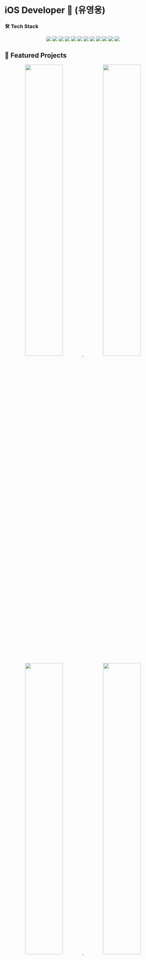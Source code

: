 <h1 align="leading">iOS Developer 🚀 (유영웅)</h1>
<p align="center">
  
</p>


### 🛠️ Tech Stack

<p align="center">
  <img src="https://img.shields.io/badge/Swift-FA7343?style=for-the-badge&logo=swift&logoColor=white"/>
  <img src="https://img.shields.io/badge/SwiftUI-007AFF?style=for-the-badge&logo=swift&logoColor=white"/>
  <img src="https://img.shields.io/badge/UIKit-2396F3?style=for-the-badge&logo=apple&logoColor=white"/>
  <img src="https://img.shields.io/badge/RxSwift-B7178C?style=for-the-badge&logo=reactivex&logoColor=white"/>
  <img src="https://img.shields.io/badge/Combine-3F4E65?style=for-the-badge&logo=apple&logoColor=white"/>
  <img src="https://img.shields.io/badge/Firebase-FFCA28?style=for-the-badge&logo=firebase&logoColor=white"/>
  <img src="https://img.shields.io/badge/AWS-232F3E?style=for-the-badge&logo=amazon-aws&logoColor=white"/>
  <img src="https://img.shields.io/badge/Realm-39477F?style=for-the-badge&logo=realm&logoColor=white"/>
  <img src="https://img.shields.io/badge/Node.js-339933?style=for-the-badge&logo=nodedotjs&logoColor=white"/>
  <img src="https://img.shields.io/badge/Alamofire-FF2D55?style=for-the-badge&logo=swift&logoColor=white"/>
  <img src="https://img.shields.io/badge/MVVM-6A5ACD?style=for-the-badge"/>
  <img src="https://img.shields.io/badge/Clean Architecture-0A0A0A?style=for-the-badge"/>
</p>


## 🚀 Featured Projects

<p align="center">
  <a href="https://github.com/imad-project/imad-ios">
    <img src="https://github-readme-stats.vercel.app/api/pin/?username=imad-project&repo=imad-ios&theme=tokyonight&border_color=30363d" width="49%"/>
  </a>
  <a href="https://github.com/QuaRang1225/project-PokeDex-developer">
    <img src="https://github-readme-stats.vercel.app/api/pin/?username=QuaRang1225&repo=project-PokeDex-developer&theme=tokyonight&border_color=30363d" width="49%"/>
  </a>
</p>

<p align="center">
  <a href="https://github.com/QuaRang1225/project-PokeDex-server">
    <img src="https://github-readme-stats.vercel.app/api/pin/?username=QuaRang1225&repo=project-PokeDex-server&theme=tokyonight&border_color=30363d" width="49%"/>
  </a>
  <a href="https://github.com/QuaRang1225/project-PokeDex-distribution">
    <img src="https://github-readme-stats.vercel.app/api/pin/?username=QuaRang1225&repo=project-PokeDex-distribution&theme=tokyonight&border_color=30363d" width="49%"/>
  </a>
</p>

<p align="center">
  <a href="https://github.com/QuaRang1225/project-WhereAreWeGoing">
    <img src="https://github-readme-stats.vercel.app/api/pin/?username=QuaRang1225&repo=project-WhereAreWeGoing&theme=tokyonight&border_color=30363d" width="49%"/>
  </a>
  <a href="https://github.com/QuaRang1225/project-Quaram">
    <img src="https://github-readme-stats.vercel.app/api/pin/?username=QuaRang1225&repo=project-Quaram&theme=tokyonight&border_color=30363d" width="49%"/>
  </a>
</p>

### 📈 GitHub Stats

<p align="leading">
  <img src="https://github-readme-stats.vercel.app/api?username=QuaRang1225&show_icons=true&theme=tokyonight&hide=prs"/>
  <br/>
  <img src="https://github-readme-stats.vercel.app/api/top-langs/?username=QuaRang1225&layout=compact&theme=tokyonight"/>
</p>

---

### 📫 Let's Connect

- ✉️ Email: [dbduddnd1225@gmail.com](dbduddnd1225@gmail.com)
- 🧑‍💻 Blog: [https://quarang.tistory.com](https://quarang.tistory.com) 

---
